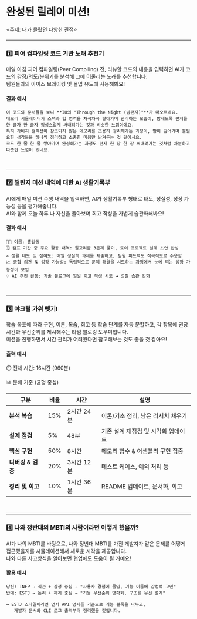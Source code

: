 
# 완성된 릴레이 미션!
⭐️주제: 내가 몰랐던 다양한 관점⭐️

---

### 1️⃣ 피어 컴파일링 코드 기반 노래 추천기

매일 아침 피어 컴파일링(Peer Compiling) 전, 리뷰할 코드의 내용을 입력하면 AI가 코드의 감정/의도/분위기를 분석해 그에 어울리는 노래를 추천합니다. <br/>
팀원들과의 아이스 브레이킹 및 몰입 유도에 사용해봐요!

#### 결과 예시

```text
이 코드와 문서들을 보니 **IU의 "Through the Night (밤편지)"**가 떠오르네요.
메모리 시뮬레이터가 스택과 힙 영역을 차곡차곡 쌓아가며 관리하는 모습이, 밤새도록 편지를 한 글자 한 글자 정성스럽게 써내려가는 것과 비슷한 느낌이에요.
특히 가비지 컬렉션이 참조되지 않은 메모리를 조용히 정리해가는 과정이, 밤이 깊어가며 불필요한 생각들을 하나씩 정리하고 소중한 마음만 남겨두는 것 같아서요.
코드 한 줄 한 줄 쌓아가며 완성해가는 과정도 편지 한 장 한 장 써내려가는 것처럼 차분하고 따뜻한 느낌이 있네요.
```
<br/>

---

### 2️⃣ 챌린지 미션 내역에 대한 AI 생활기록부
 
AI에게 매일 미션 수행 내역을 입력하면, AI가 생활기록부 형태로 태도, 성실성, 성장 가능성 등을 평가해줍니다. <br/>
AI와 함께 오늘 하루 나 자신을 돌아보며 회고 작성을 가볍게 습관화해봐요!

#### 결과 예시
    
```
🧑‍💻 이름: 홍길동
🗓️ 캠프 기간 중 주요 활동 내역: 알고리즘 3문제 풀이, 토이 프로젝트 설계 초안 완성
✍️ 생활 태도 및 참여도: 매일 성실히 과제를 제출하고, 팀원 피드백도 적극적으로 수용함
📈 종합 의견 및 성장 가능성: 독립적으로 문제 해결을 시도하는 과정에서 눈에 띄는 성장 가능성이 보임
💡 AI 추천 활동: 기술 블로그에 일일 회고 작성 시도 → 성찰 습관 강화
```
<br/>

---
   
### 3️⃣ 야크털 가위 뺏기!
학습 목표에 따라 구현, 이론, 복습, 회고 등 학습 단계를 자동 분할하고, 각 항목에 권장 시간과 우선순위를 제시해주는 타임 블로킹 도우미입니다. <br/>
미션을 진행하면서 시간 관리가 어려웠다면 참고해보는 것도 좋을 것 같아요!

#### 출력 예시

⏱️ 전체 시간: 16시간 (960분)

📊 분배 기준 (균형 중심)

|구분|비율|시간|설명|
|---|---|---|---|
|**분석 복습**|15%|2시간 24분|이론/기초 정리, 남은 리서치 채우기|
|**설계 점검**|5%|48분|기존 설계 재점검 및 시각화 업데이트|
|**핵심 구현**|50%|8시간|메모리 함수 & 어셈블리 구현 집중|
|**디버깅 & 검증**|20%|3시간 12분|테스트 케이스, 예외 처리 등|
|**정리 및 회고**|10%|1시간 36분|README 업데이트, 문서화, 회고|

<br/>

---

### 4️⃣ 나와 정반대의 MBTI의 사람이라면 어떻게 했을까?

AI가 나의 MBTI를 바탕으로, 나와 정반대 MBTI를 가진 개발자가 같은 문제를 어떻게 접근했을지를 시뮬레이션해서 새로운 시각을 제공합니다. <br/>
나와 다른 사고방식을 알아보면 협업에도 도움이 될 거예요!

#### 활용 예시
    
```
당신: INFP → 직관 + 감정 중심 → "사용자 경험에 몰입, 기능 이름에 감성적 고민"
반대: ESTJ → 논리 + 체계 중심 → "기능 우선순위 명확화, 구조를 우선 설계"

→ ESTJ 스타일이라면 먼저 API 명세를 기준으로 기능 블록을 나누고,
   개발자 문서와 CLI 로그 출력부터 정리했을 것입니다.
```


